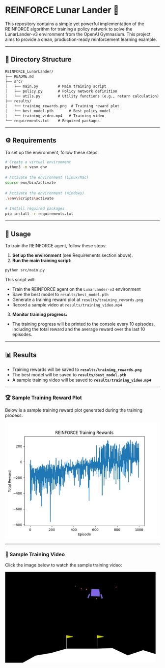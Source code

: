 # REINFORCE Lunar Lander 🚀

This repository contains a simple yet powerful implementation of the REINFORCE algorithm for training a policy network to solve the LunarLander-v3 environment from the OpenAI Gymnasium. This project aims to provide a clean, production-ready reinforcement learning example.

---

## 📂 Directory Structure
```
REINFORCE_LunarLander/
├── README.md
├── src/
│   ├── main.py         # Main training script
│   ├── policy.py       # Policy network definition
│   └── utils.py        # Utility functions (e.g., return calculation)
├── results/
│   └── training_rewards.png  # Training reward plot
│   └── best_model.pth       # Best policy model
│   └── training_video.mp4   # Training video
└── requirements.txt    # Required packages
```

---

## ⚙️ Requirements
To set up the environment, follow these steps:

```bash
# Create a virtual environment
python3 -m venv env

# Activate the environment (Linux/Mac)
source env/bin/activate

# Activate the environment (Windows)
.\env\Scripts\activate

# Install required packages
pip install -r requirements.txt
```

---

## 🚀 Usage
To train the REINFORCE agent, follow these steps:

1. **Set up the environment** (see Requirements section above).
2. **Run the main training script:**

```bash
python src/main.py
```

This script will:
- Train the REINFORCE agent on the `LunarLander-v3` environment
- Save the best model to `results/best_model.pth`
- Generate a training reward plot at `results/training_rewards.png`
- Record a sample video at `results/training_video.mp4`

3. **Monitor training progress:**

- The training progress will be printed to the console every 10 episodes, including the total reward and the average reward over the last 10 episodes.


---

## 📊 Results
- Training rewards will be saved to **`results/training_rewards.png`**
- The best model will be saved to **`results/best_model.pth`**
- A sample training video will be saved to **`results/training_video.mp4`**

---


### 🏆 Sample Training Reward Plot
Below is a sample training reward plot generated during the training process:

![Training Rewards](results/training_rewards.png)

---

### 🎥 Sample Training Video
Click the image below to watch the sample training video:

[![Training Video](LunarLnader.png)](results/training_video.mp4)
